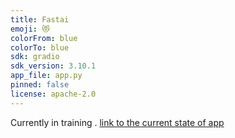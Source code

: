 ```yaml
---
title: Fastai
emoji: 😻
colorFrom: blue
colorTo: blue
sdk: gradio
sdk_version: 3.10.1
app_file: app.py
pinned: false
license: apache-2.0
---
```


Currently in training .
<a href="https://huggingface.co/spaces/Rohith33/BearClassifiyer"> link to the current state of app </a>
